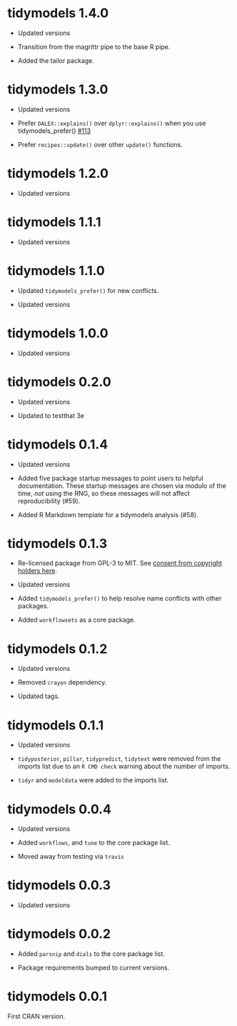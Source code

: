 # tidymodels 1.4.0

 * Updated versions
 
* Transition from the magrittr pipe to the base R pipe.

* Added the tailor package. 

# tidymodels 1.3.0

 * Updated versions
 
 * Prefer `DALEX::explains()` over `dplyr::explains()` when you use tidymodels_prefer() [#113](https://github.com/tidymodels/tidymodels/issues/113)

 * Prefer `recipes::update()` over other `update()` functions.

# tidymodels 1.2.0

 * Updated versions

# tidymodels 1.1.1

 * Updated versions

# tidymodels 1.1.0

 * Updated `tidymodels_prefer()` for new conflicts. 
 
 * Updated versions
 
# tidymodels 1.0.0

 * Updated versions

# tidymodels 0.2.0

 * Updated versions
 
 * Updated to testthat 3e

# tidymodels 0.1.4

 * Updated versions

 * Added five package startup messages to point users to helpful documentation. These startup messages are chosen via modulo of the time, _not_ using the RNG, so these messages will not affect reproducibility (#59).

 * Added R Markdown template for a tidymodels analysis (#58).

# tidymodels 0.1.3

 * Re-licensed package from GPL-3 to MIT. See [consent from copyright holders here](https://github.com/tidymodels/tidymodels/issues/51).

 * Updated versions
 
 * Added `tidymodels_prefer()` to help resolve name conflicts with other packages.
 
 * Added `workflowsets` as a core package. 

# tidymodels 0.1.2

 * Updated versions
 
 * Removed `crayon` dependency. 
 
 * Updated tags.
 
# tidymodels 0.1.1

 * Updated versions
 
 * `tidyposterior`, `pillar`, `tidypredict`, `tidytext` were removed from the imports list due to an `R CMD check` warning about the number of imports.  
 
 * `tidyr` and `modeldata` were added to the imports list. 

# tidymodels 0.0.4

 * Updated versions

 * Added `workflows`, and `tune` to the core package list. 

 * Moved away from testing via `travis`

# tidymodels 0.0.3

 * Updated versions

# tidymodels 0.0.2

 * Added  `parsnip` and `dials` to the core package list. 

 * Package requirements bumped to current versions.


# tidymodels 0.0.1

First CRAN version.



